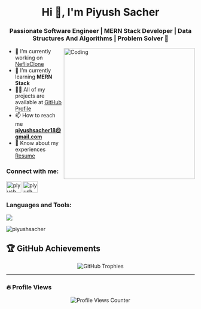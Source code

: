 <h1 align="center">Hi 👋, I'm Piyush Sacher</h1>
<h3 align="center">Passionate Software Engineer | MERN Stack Developer | Data Structures And Algorithms | Problem Solver 🚀</h3>
<img align="right" alt="Coding" width="350" src="https://cdn.dribbble.com/users/1162077/screenshots/5403918/media/d5dccb5d5818cba2c8fa0cb15fb578b3.gif">

- 🔭 I’m currently working on [NeflixClone](https://github.com/PiyushSacher/NetflixClone.git)
- 🌱 I’m currently learning **MERN Stack**
- 👨‍💻 All of my projects are available at [GitHub Profile](https://github.com/PiyushSacher/)
- 📫 How to reach me **piyushsacher18@gmail.com**
- 📄 Know about my experiences [Resume](https://drive.google.com/file/d/1w4-hXXwmXSAlJ9CBpbwDhthszNnL1isw/view?usp=sharing)

<h3 align="left">Connect with me:</h3>
<p align="left">
<a href="https://linkedin.com/in/piyush sacher" target="blank"><img align="center" src="https://raw.githubusercontent.com/rahuldkjain/github-profile-readme-generator/master/src/images/icons/Social/linked-in-alt.svg" alt="piyush sacher" height="30" width="40" /></a>
<a href="https://www.leetcode.com/piyush_sacher" target="blank"><img align="center" src="https://raw.githubusercontent.com/rahuldkjain/github-profile-readme-generator/master/src/images/icons/Social/leet-code.svg" alt="piyush_sacher" height="30" width="40" /></a>
</p>

<h3 align="left">Languages and Tools:</h3>
<p align="left"> 
  <img src="https://skillicons.dev/icons?i=c,cpp,html,css,js,nodejs,react,redux,express,mongodb,mysql,git,github,python,aws,babel,tailwind,vscode,jest,figma,linux,postman,seaborn" />
</p>

<p><img align="center" src="https://github-readme-stats.vercel.app/api/top-langs?username=piyushsacher&show_icons=true&locale=en&layout=compact" alt="piyushsacher" /></p>

## 🏆 GitHub Achievements
<p align="center">
  <img src="https://github-profile-trophy.vercel.app/?username=PiyushSacher&theme=radical" alt="GitHub Trophies" />
</p>

---

### 🔥 Profile Views
<p align="center">
  <img src="https://komarev.com/ghpvc/?username=PiyushSacher&color=blueviolet&style=for-the-badge" alt="Profile Views Counter" />
</p>
